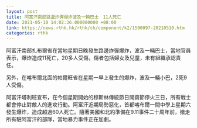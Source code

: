 ```yaml
---
layout: post
title: 阿富汗南部路邊炸彈爆炸波及一輛巴士　11人死亡
date: 2021-05-10 14:02:36.000000000 +08:00
link: https://news.rthk.hk/rthk/ch/component/k2/1590097-20210510.htm
categories: rthk
---
```


阿富汗南部扎布爾省在當地星期日晚發生路邊炸彈爆炸，波及一輛巴士，當地官員表示，爆炸造成11死亡，20多人受傷，傷者包括婦女及兒童，未有組織承認責任。

另外，在喀布爾北面的帕爾旺省在星期一早上發生的爆炸，波及一輛小巴，2死9人受傷。

阿富汗塔利班宣布，在今個星期開始的穆斯林傳統節日開齋節停火三日，所有戰士都會停止對敵人的進攻行動。阿富汗近期局勢惡化，首都喀布爾一間中學上星期六發生爆炸，造成超過60人死亡。隨著美國和北約準備在9.11事件二十周年前，撤走所有駐阿富汗的部隊，當地暴力事件正在加劇。
